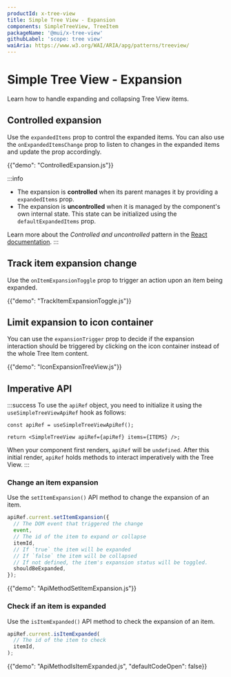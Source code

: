 ```yaml
---
productId: x-tree-view
title: Simple Tree View - Expansion
components: SimpleTreeView, TreeItem
packageName: '@mui/x-tree-view'
githubLabel: 'scope: tree view'
waiAria: https://www.w3.org/WAI/ARIA/apg/patterns/treeview/
---
```


# Simple Tree View - Expansion

<p class="description">Learn how to handle expanding and collapsing Tree View items.</p>

## Controlled expansion

Use the `expandedItems` prop to control the expanded items.
You can also use the `onExpandedItemsChange` prop to listen to changes in the expanded items and update the prop accordingly.

{{"demo": "ControlledExpansion.js"}}

:::info

- The expansion is **controlled** when its parent manages it by providing a `expandedItems` prop.
- The expansion is **uncontrolled** when it is managed by the component's own internal state. This state can be initialized using the `defaultExpandedItems` prop.

Learn more about the _Controlled and uncontrolled_ pattern in the [React documentation](https://react.dev/learn/sharing-state-between-components#controlled-and-uncontrolled-components).
:::

## Track item expansion change

Use the `onItemExpansionToggle` prop to trigger an action upon an item being expanded.

{{"demo": "TrackItemExpansionToggle.js"}}

## Limit expansion to icon container

You can use the `expansionTrigger` prop to decide if the expansion interaction should be triggered by clicking on the icon container instead of the whole Tree Item content.

{{"demo": "IconExpansionTreeView.js"}}

## Imperative API

:::success
To use the `apiRef` object, you need to initialize it using the `useSimpleTreeViewApiRef` hook as follows:

```tsx
const apiRef = useSimpleTreeViewApiRef();

return <SimpleTreeView apiRef={apiRef} items={ITEMS} />;
```

When your component first renders, `apiRef` will be `undefined`.
After this initial render, `apiRef` holds methods to interact imperatively with the Tree View.
:::

### Change an item expansion

Use the `setItemExpansion()` API method to change the expansion of an item.

```ts
apiRef.current.setItemExpansion({
  // The DOM event that triggered the change
  event,
  // The id of the item to expand or collapse
  itemId,
  // If `true` the item will be expanded
  // If `false` the item will be collapsed
  // If not defined, the item's expansion status will be toggled.
  shouldBeExpanded,
});
```

{{"demo": "ApiMethodSetItemExpansion.js"}}

### Check if an item is expanded

Use the `isItemExpanded()` API method to check the expansion of an item.

```ts
apiRef.current.isItemExpanded(
  // The id of the item to check
  itemId,
);
```

{{"demo": "ApiMethodIsItemExpanded.js", "defaultCodeOpen": false}}
